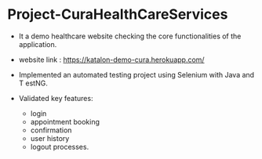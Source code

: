# Project-CuraHealthCareServices

- It a demo healthcare website checking the core functionalities of the application.

- website link :  https://katalon-demo-cura.herokuapp.com/

- Implemented an automated testing project using Selenium with Java and T estNG.
- Validated key features:
    - login
    - appointment booking
    - confirmation
    - user history
    - logout processes.


